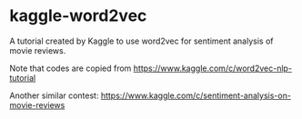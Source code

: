 kaggle-word2vec
===============

A tutorial created by Kaggle to use word2vec for sentiment analysis of movie reviews.

Note that codes are copied from https://www.kaggle.com/c/word2vec-nlp-tutorial

Another similar contest: https://www.kaggle.com/c/sentiment-analysis-on-movie-reviews
